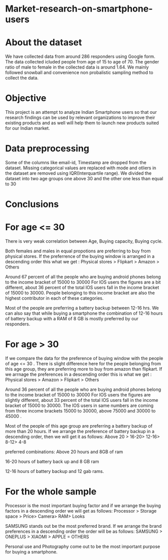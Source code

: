 # Market-research-on-smartphone-users
# About the dataset
We have collected data from around 286 responders using Google form. The data collected icluded people from age of 15 to age of 70. The gender ratio of male to female in the collected data is around 1.64. We mainly followed snowball and convenience non probalistic sampling method to collect the data.
# Objective
This project is an attempt to analyze Indian Smartphone users so that our research findings can be used by relevant organizations to improve their existing products and as well will help them to launch new products suited for our Indian market.
# Data preprocessing 
Some of the columns like email-id, Timestamp are dropped from the dataset. Missing categorical values are replaced with mode and otliers in the dataset are removed using IQR(Interquartile range). We divided the dataset into two age groups one above 30 and the other one less than equal to 30  
# Conclusions
# For age <= 30

There is very weak correlation between Age, Buying capacity, Buying cycle.

Both females and males in equal propotions are preferring to buy from physical stores. If the preferrence of the buying window is arranged in a descending order this what we get :
Physical stores > Flipkart > Amazon > Others

Around 67 percent of all the people who are buying android phones belong to the income bracket of 15000 to 30000
For IOS users the figures are a bit different, about 36 percent of the total IOS users fall in the income bracket of 15000 to 30000. 
People belonging to this income bracket are also the highest contributor in each of these categories. 

Most of the people are preferring a battery backup between 12-16 hrs. 
We can also say that while buying a smartphone the combination of 12-16 hours of battery backup with a RAM of 8 GB is mostly preferred by our responders. 

# For age > 30

If we compare the data for the preference of buying window with the people of age <= 30 . There is slight difference here for the people belonging from this age group, they are preferring more to buy from amazon than flipkart. If we arrnage the preferences in a descending order this is what we get :
Physical stores > Amazon > Flipkart > Others

Around 36 percent of all the people who are buying android phones belong to the income bracket of 15000 to 30000
For IOS users the figures are slightly different, about 33 percent of the total IOS users fall in the income bracket of 15000 to 30000. 
The IOS users in same numbers are coming from three income brackets 15000 to 30000, above 75000 and 30000 to 45000 .

Most of the people of this age group are preferring a battery backup of more than 20 hours. 
If we arrange the preference of battery backup in a descending order, then we will get it as follows:
       Above 20 > 16-20> 12-16> 8-12> 4-8

preferred combinations:
Above 20 hours and 8GB of ram

16-20 hours of battery back up and 8 GB ram

12-16 hours of battery backup and 12 gab rams.

# For the whole sample

Processor is the most important buying factor and if we arrange the buying factors in a descending order we will get as follows:
Processor > Storage space > Price> Camera> RAM> Looks

SAMSUNG stands out be the most preferred brand. If we arrange the brand preferences in a descending order the order will be as follows:
SAMSUNG > ONEPLUS > XIAOMI > APPLE = OTHERS

Personal use and Photography come out to be the most important purpose for buying a smartphone. 

